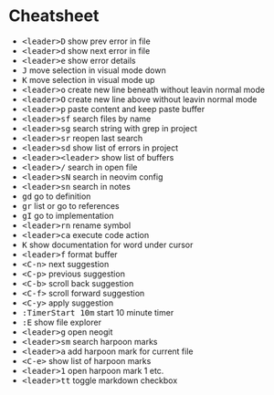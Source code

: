 # Cheatsheet

- <kbd>\<leader>D</kbd> show prev error in file
- <kbd>\<leader>d</kbd> show next error in file
- <kbd>\<leader>e</kbd> show error details
- <kbd>J</kbd> move selection in visual mode down
- <kbd>K</kbd> move selection in visual mode up
- <kbd>\<leader>o</kbd> create new line beneath without leavin normal mode
- <kbd>\<leader>O</kbd> create new line above without leavin normal mode
- <kbd>\<leader>p</kbd> paste content and keep paste buffer
- <kbd>\<leader>sf</kbd> search files by name
- <kbd>\<leader>sg</kbd> search string with grep in project
- <kbd>\<leader>sr</kbd> reopen last search
- <kbd>\<leader>sd</kbd> show list of errors in project
- <kbd>\<leader>\<leader></kbd> show list of buffers
- <kbd>\<leader>/</kbd> search in open file
- <kbd>\<leader>sN</kbd> search in neovim config
- <kbd>\<leader>sn</kbd> search in notes
- <kbd>gd</kbd> go to definition
- <kbd>gr</kbd> list or go to references
- <kbd>gI</kbd> go to implementation
- <kbd>\<leader>rn</kbd> rename symbol
- <kbd>\<leader>ca</kbd> execute code action
- <kbd>K</kbd> show documentation for word under cursor
- <kbd>\<leader>f</kbd> format buffer
- <kbd>\<C-n></kbd> next suggestion
- <kbd>\<C-p></kbd> previous suggestion
- <kbd>\<C-b></kbd> scroll back suggestion
- <kbd>\<C-f></kbd> scroll forward suggestion
- <kbd>\<C-y></kbd> apply suggestion
- <kbd>:TimerStart 10m</kbd> start 10 minute timer
- <kbd>:E</kbd> show file explorer
- <kbd>\<leader>g</kbd> open neogit
- <kbd>\<leader>sm</kbd> search harpoon marks
- <kbd>\<leader>a</kbd> add harpoon mark for current file
- <kbd>\<C-e></kbd> show list of harpoon marks
- <kbd>\<leader>1</kbd> open harpoon mark 1 etc.
- <kbd>\<leader>tt</kbd> toggle markdown checkbox

